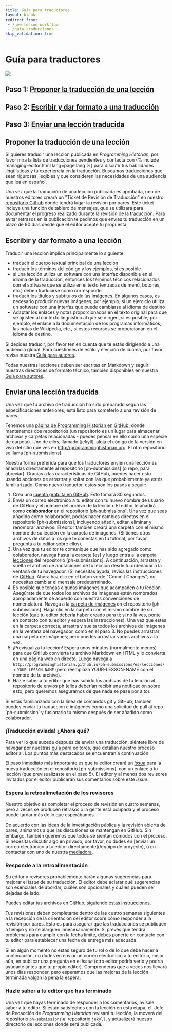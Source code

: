 ```yaml
---
title: Guía para traductores
layout: blank
redirect_from:
 - /new-lesson-workflow
 - /guia-traducciones
skip_validation: true
---
```


# Guía para traductores
<img src="{{site.baseurl}}/images/author-sm.png" class="garnish rounded float-left" />
<h2 class="noclear">Paso 1: <a href="#propoponer-traduccion-leccion">Proponer la traducción de una lección</a></h2>
<h2 class="noclear">Paso 2: <a href="#escribir-dar-formato">Escribir y dar formato a una traducción</a></h2>
<h2 class="noclear">Paso 3: <a href="#enviar-nueva-leccion">Enviar una lección traducida</a></h2>

## Proponer la traducción de una lección
Si quieres traducir una lección publicada en *Programming Historian*, por favor mira la lista de traducciones pendientes y contacta con {% include managing-editor.html lang=page.lang %} para discutir tus habilidades lingüísticas y tu experiencia en la traducción. Buscamos traducciones que sean rigurosas, legibles y que consideren las necesidades de una audiencia que lea en español.

Una vez que la traducción de una lección publicada es aprobada, uno de nuestros editores creará un "Ticket de Revisión de Traducción" en nuestro [repositorio Github](https://github.com/programminghistorian/ph-submissions) donde tendrá lugar la revisión por pares. Este ticket incluye una función de tablero de mensajes, que se utilizará para documentar el progreso realizado durante la revisión de la traducción. Para evitar retrasos en la publicación te pedimos que envíes tu traducción en un plazo de 90 días desde que el editor acepte tu propuesta.

## Escribir y dar formato a una lección
Traducir una lección implica principalmente lo siguiente:
- traducir el cuerpo textual principal de una lección
- traducir los términos del código y los ejemplos, si es posible
- si una lección utiliza un software con una interfaz disponible en el idioma de la traducción, entonces los términos técnicos relacionados con el software que se utiliza en el texto (entradas de menú, botones, etc.) deben traducirse como corresponde  
- traducir los títulos y subtítulos de las imágenes. En algunos casos, es necesario producir nuevas imágenes, por ejemplo, si un ejercicio utiliza un software con una interfaz que puede cambiarse al idioma de destino
- Adaptar los enlaces y notas proporcionados en el texto original para que se ajusten al contexto lingüístico al que se dirigen, si es posible; por ejemplo, el enlace a la documentación de los programas informáticos, las notas de Wikipedia, etc., si estos recursos se proporcionan en el idioma de destino.

Si decides traducir, por favor ten en cuenta que te estás dirigiendo a una audiencia global. Para cuestiones de estilo y elección de idioma, por favor revisa nuestra [Guía para autores]({{site.baseurl}}/es/guia-para-autores).

Todas nuestras lecciones deben ser escritas en Markdown y seguir nuestras directrices de formato técnico, también disponibles en nuestra [Guía para autores]({{site.baseurl}}/es/guia-para-autores).


## Enviar una lección traducida
Una vez que tu archivo de traducción ha sido preparado según las especificaciones anteriores, está listo para someterlo a una revisión de pares.

Tenemos una [página de Programming Historian en GitHub](https://github.com/programminghistorian), donde mantenemos dos repositorios (un repositorio es un lugar para almacenar archivos y carpetas relacionadas - puedes pensar en ello como una especie de carpeta). Uno de ellos, llamado [jekyll], aloja el código de la versión en vivo del sitio que ves en http://programminghistorian.org. El otro repositorio se llama [ph-submissions]. 

Nuestra forma preferida para que los traductores envíen una lección es añadirlas directamente al repositorio [ph-submissions] (o repo, para abreviar). Gracias a las características de GitHub, puedes hacer esto usando acciones de arrastrar y soltar con las que probablemente ya estés familiarizado. Como nuevo traductor, estos son los pasos a seguir:

1. Crea una [cuenta gratuita en GitHub](https://github.com/join). Esto tomará 30 segundos.
2. Envía un correo electrónico a tu editor con tu nuevo nombre de usuario de GitHub y el nombre del archivo de la lección. El editor te añadirá como **colaborador** en el repositorio [ph-submissions]. Una vez que seas añadido como colaborador, podrás hacer cambios directos en el repositorio [ph-submissions], incluyendo añadir, editar, eliminar y renombrar archivos. El editor también creará una carpeta con el mismo nombre de su lección en la carpeta de imágenes. (Si tienes otros archivos de datos a los que te conectas en tu tutorial, por favor pregunta a tu editor sobre ellos).
3. Una vez que tu editor te comunique que has sido agregado como colaborador, navega hasta la carpeta [es] y luego entra a la [carpeta lecciones](https://github.com/programminghistorian/ph-submissions/tree/gh-pages/es/lecciones) del repositorio [ph-submissions]. A continuación, arrastra y suelta el archivo de anotaciones de tu lección desde tu ordenador a la ventana de tu navegador. (Si necesitas ayuda, revisa las instrucciones de [GitHub](https://help.github.com/articles/adding-a-file-to-a-repository/). Ahora haz clic en el botón verde "Commit Changes"; no necesitas cambiar el mensaje predeterminado.
4. Es posible que tengas algunas imágenes que acompañen a tu lección. Asegúrate de que todos los archivos de imágenes estén nombrados apropiadamente de acuerdo con nuestras convenciones de nomenclatura. Navega a la [carpeta de imágenes](https://github.com/programminghistorian/ph-submissions/tree/gh-pages/images) en el repositorio [ph-submissions]. Haga clic en la carpeta con el mismo nombre de su lección (que tu editor debería haber creado para ti; si no la ves, ponte en contacto con tu editor y espera las instrucciones). Una vez que estés en la carpeta correcta, arrastra y suelta todos los archivos de imágenes en la ventana del navegador, como en el paso 3. No puedes arrastrar una carpeta de imágenes; pero puedes arrastrar varios archivos a la vez.
5. ¡Previsualiza tu lección! Espera unos minutos (normalmente menos) para que GitHub convierta tu archivo Markdown en HTML y lo convierta en una página web en directo. Luego navega a `http://programminghistorian.github.io/ph-submissions/es/lecciones/` + `YOUR-LESSON-NAME` (pero reemplaza YOUR-LESSON-NAME con el nombre de tu archivo).
6. Hazle saber a tu editor que has subido los archivos de tu lección al repositorio de envíos ph (ellos deberían recibir una notificación sobre esto, pero queremos asegurarnos de que nada se pase por alto).


<div class="alert alert-info">
Si estás familiarizado con la línea de comandos git y GitHub, también puedes enviar tu traducción e imágenes como una solicitud de pull al repo `ph-submission` y fusionarlo tu mismo después de ser añadido como colaborador. <Por favor, no envíes las lecciones por "pull request" al repositorio principal de Jekyll para que podamos ofrecer vistas previas en vivo de las lecciones en curso.</div>

### ¡Traducción eviada! ¿Ahora qué?
Para ver lo que sucede después de enviar una traducción, siéntete libre de navegar por nuestras [guía para editores](es/guia-editor), que detallan nuestro proceso editorial. Los puntos más destacados se encuentran a continuación:

El paso inmediato más importante es que tu editor creará un [*issue*](https://github.com/programminghistorian/ph-submissions/issues) para la nueva traducción en el repositorio [ph-submissions], con un enlace a tu lección (que previsualizaste en el paso 5). El editor y al menos dos revisores invitados por el editor publicarán sus comentarios sobre este *issue*.

### Espera la retroalimetación de los revisores 
Nuestro objetivo es completar el proceso de revisión en cuatro semanas, pero a veces se producen retrasos o la gente está ocupada y el proceso puede tardar más de lo que esperábamos.

De acuerdo con las ideas de la investigación pública y la revisión abierta de pares, animamos a que las discusiones se mantengan en GitHub. Sin embargo, también queremos que todos se sientan cómodos con el proceso. Si necesitas discutir algo en privado, por favor, no dudes en [enviar un correo electrónico a tu editor directamente](/equipo de proyecto), o en contactar con uno de nuestra [mediadora](silviaegt@gmail.com).

### Responde a la retroalimentación
Su editor y revisores probablemente harán algunas sugerencias para mejorar el *issue* de su traducción. El editor debe aclarar qué sugerencias son esenciales de abordar, cuáles son opcionales y cuáles pueden ser dejadas de lado.

Puedes editar tus archivos en GitHub, siguiendo [estas instrucciones](https://help.github.com/articles/editing-files-in-your-repository/).

Tus revisiones deben completarse dentro de las cuatro semanas siguientes a la recepción de la orientación del editor sobre cómo responder a la revisión por pares. Esto es para asegurar que las traducciones se publiquen a tiempo y no se alarguen innecesariamente. Si prevés que tendrá problemas para cumplir con la fecha límite, debes ponerte en contacto con tu editor para establecer una fecha de entrega más adecuada.

Si en algún momento no estás seguro de tu rol o de lo que debe hacer a continuación, no dudes en enviar un correo electrónico a tu editor o, mejor aún, en publicar una pregunta en el *issue* (otro editor podría verlo y podría ayudarte antes que tu propio editor). Comprenderás que a veces nos llevará unos días responder, pero esperamos que las mejoras de la lección terminada valgan la pena la espera.

###  Hazle saber a tu editor que has terminado
Una vez que hayas terminado de responder a los comentarios, avísale saber a tu editor. Si están satisfechos con la lección en esta etapa, el, Jefe de Redacción de *Programming Historian* revisará tu lección, la moverá del repositorio `ph-submissions` al repositorio `jekyll`, y actualizará nuestro directorio de lecciones donde será publicada.
